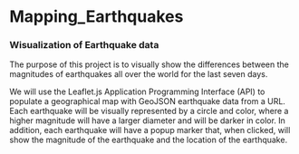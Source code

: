 # Mapping_Earthquakes
### Wisualization of Earthquake data
The purpose of this project is to visually show the differences between the magnitudes of earthquakes all over the world for the last seven days.

We will use the Leaflet.js Application Programming Interface (API) to populate a geographical map with GeoJSON earthquake data from a URL.
Each earthquake will be visually represented by a circle and color, where a higher magnitude will have a larger diameter and will be darker in color. 
In addition, each earthquake will have a popup marker that, when clicked, will show the magnitude of the earthquake and the location of the earthquake.
